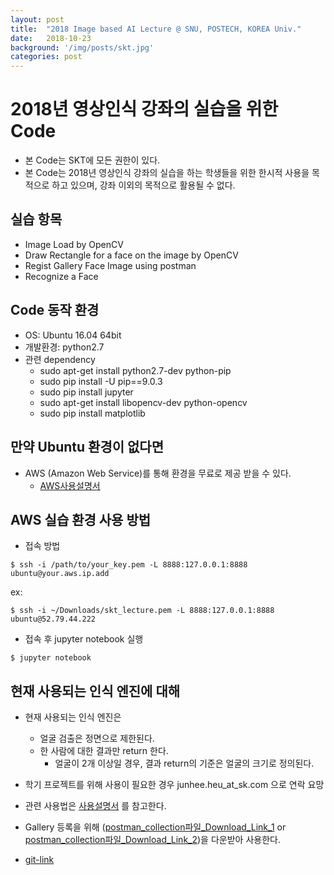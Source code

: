 ```yaml
---
layout: post
title:  "2018 Image based AI Lecture @ SNU, POSTECH, KOREA Univ."
date:   2018-10-23
background: '/img/posts/skt.jpg'
categories: post
---
```


2018년 영상인식 강좌의 실습을 위한 Code
================================

- 본 Code는 SKT에 모든 권한이 있다.
- 본 Code는 2018년 영상인식 강좌의 실습을 하는 학생들을 위한 한시적 사용을 목적으로 하고 있으며, 강좌 이외의 목적으로 활용될 수 없다.

실습 항목
------------------------
* Image Load by OpenCV
* Draw Rectangle for a face on the image by OpenCV
* Regist Gallery Face Image using postman
* Recognize a Face

Code 동작 환경
------------------------
* OS: Ubuntu 16.04 64bit
* 개발환경: python2.7
* 관련 dependency
  * sudo apt-get install python2.7-dev python-pip
  * sudo pip install -U pip==9.0.3
  * sudo pip install jupyter
  * sudo apt-get install libopencv-dev python-opencv
  * sudo pip install matplotlib

만약 Ubuntu 환경이 없다면
------------------------
* AWS (Amazon Web Service)를 통해 환경을 무료로 제공 받을 수 있다.
  * [AWS사용설명서](https://drive.google.com/open?id=1oDysftiGrr3yo3qX1jfLJmiRu8xhiNRd62tjk5LvdgQ)

AWS 실습 환경 사용 방법
------------------------

* 접속 방법
~~~
$ ssh -i /path/to/your_key.pem -L 8888:127.0.0.1:8888 ubuntu@your.aws.ip.add 
~~~
ex:
~~~
$ ssh -i ~/Downloads/skt_lecture.pem -L 8888:127.0.0.1:8888 ubuntu@52.79.44.222 
~~~

* 접속 후 jupyter notebook 실행
~~~
$ jupyter notebook
~~~

현재 사용되는 인식 엔진에 대해
------------------------

* 현재 사용되는 인식 엔진은
  * 얼굴 검출은 정면으로 제한된다.
  * 한 사람에 대한 결과만 return 한다.
    * 얼굴이 2개 이상일 경우, 결과 return의 기준은 얼굴의 크기로 정의된다.
* 학기 프로젝트를 위해 사용이 필요한 경우 junhee.heu_at_sk.com 으로 연락 요망

* 관련 사용법은 [사용설명서](https://drive.google.com/open?id=1xdimVwZrJDpLWi5YQWzTPKJZ-1Cbf0fcQdnPoTLYbNc) 를 참고한다.
* Gallery 등록을 위해 ([postman_collection파일_Download_Link_1](https://drive.google.com/open?id=1vHNmktm4SE9MIIBXWY1s9qh6eGJjVNxY) or [postman_collection파일_Download_Link_2](https://github.com/junheeheu/skt_ai_lecture_2018/blob/master/VIC%20API.postman_collection.json))을 다운받아 사용한다.

* [git-link](https://github.com/junheeheu/skt_ai_lecture_2018)